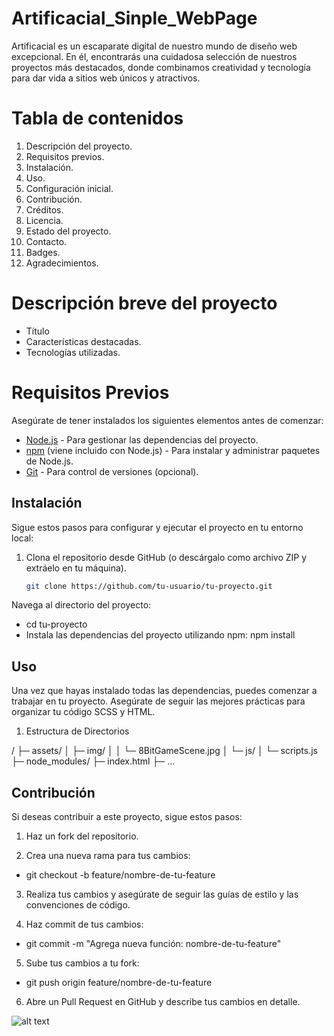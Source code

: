 # Artificacial_Sinple_WebPage
Artificacial es un escaparate digital de nuestro mundo de diseño web excepcional. En él, encontrarás una cuidadosa selección de nuestros proyectos más destacados, donde combinamos creatividad y tecnología para dar vida a sitios web únicos y atractivos. 

# Tabla de contenidos
1. Descripción del proyecto.
2. Requisitos previos.
3. Instalación.
4. Uso.
5. Configuración inicial.
6. Contribución.
7. Créditos.
8. Licencia.
9. Estado del proyecto.
10. Contacto.
11. Badges.
12. Agradecimientos.

# Descripción breve del proyecto
* Título
* Características destacadas.
* Tecnologías utilizadas.

# Requisitos Previos

Asegúrate de tener instalados los siguientes elementos antes de comenzar:

- [Node.js](https://nodejs.org/) - Para gestionar las dependencias del proyecto.
- [npm](https://www.npmjs.com/) (viene incluido con Node.js) - Para instalar y administrar paquetes de Node.js.
- [Git](https://git-scm.com/) - Para control de versiones (opcional).

## Instalación

Sigue estos pasos para configurar y ejecutar el proyecto en tu entorno local:

1. Clona el repositorio desde GitHub (o descárgalo como archivo ZIP y extráelo en tu máquina).

   ```bash
   git clone https://github.com/tu-usuario/tu-proyecto.git

Navega al directorio del proyecto:

* cd tu-proyecto
* Instala las dependencias del proyecto utilizando npm: npm install

## Uso
Una vez que hayas instalado todas las dependencias, puedes comenzar a trabajar en tu proyecto. Asegúrate de seguir las mejores prácticas para organizar tu código SCSS y HTML.

1. Estructura de Directorios

/
├─ assets/
│   ├─ img/
│   │   └─ 8BitGameScene.jpg
│   └─ js/
│       └─ scripts.js
├─ node_modules/
├─ index.html
├─ ...

## Contribución
Si deseas contribuir a este proyecto, sigue estos pasos:

1. Haz un fork del repositorio.

2. Crea una nueva rama para tus cambios:
* git checkout -b feature/nombre-de-tu-feature

3. Realiza tus cambios y asegúrate de seguir las guías de estilo y las convenciones de código.

4. Haz commit de tus cambios:
* git commit -m "Agrega nueva función: nombre-de-tu-feature"

5. Sube tus cambios a tu fork:
* git push origin feature/nombre-de-tu-feature

6. Abre un Pull Request en GitHub y describe tus cambios en detalle.

![alt text](https://github.com/oscarlara/Artificacial_Sinple_WebPage/blob/main/assets/img/screencapture-127-0-0-1-5500-index-html-2023-09-23-18_23_25.png)
